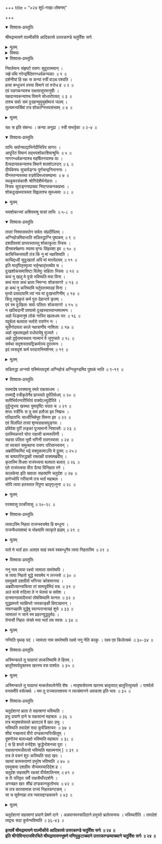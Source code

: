 +++
title = "०२४ शूर्प-णखा-तोषणम्"

+++

<details open><summary>विश्वास-प्रस्तुतिः</summary>

श्रीमद्रामायणे वाल्मीकीये आदिकाव्ये उत्तरकाण्डे चतुर्विंशः सर्गः
</details>

<details><summary>मूलम्</summary>

श्रीमद्रामायणे वाल्मीकीये आदिकाव्ये उत्तरकाण्डे चतुर्विंशः सर्गः
</details>

<details><summary>विषयाः</summary>

दिग्-जयार्थं गतेन रावणेन  
तत्र तत्र रमणीयतर-तरुणी-गणस्य  
बलाद् अपहरणेन पुष्पकारोपणे  
साध्वीभिस् ताभिस् तं प्रति  
नारी-हेतुक-वध-प्राप्ति-कारक-शाप-दानम् ॥ १ ॥  
ततस् ताभिः सहैव लङ्कां प्रविष्टे रावणे  
शूर्पणखया तं प्रति स्व-रमण-मारण-रूप-दोषाविष्करणेन स-गर्हणं रोदनम् ॥ २ ॥  
रावणेन तां प्रति तन्-मारणस्य प्रामादिकत्वोक्त्या परिसान्त्वन-पूर्वकं  
दान-मानादिभिस् तत्-परितोषण-प्रतिज्ञानेन  
तद्-अर्थं चतुर्-दश-सहस्र-संख्याक-राक्षसैर् दूषणेन शूर्प-णखया च सह  
दण्डकारण्यं प्रति खरस्य प्रेषणम् ॥ ३ ॥
</details>

<details open><summary>विश्वास-प्रस्तुतिः</summary>

निवर्तमानः संहृष्टो रावणः सुदुरात्मवान् ।  
जह्रे पथि नरेन्द्रर्षिदेवगन्धर्वकन्यकाः ॥ १ ॥  
दर्शनीयां हि रक्षः स कन्यां स्त्रीं वाऽथ पश्यति ।  
हत्वा बन्धुजनं तस्या विमाने तां रुरोध ह ॥ २ ॥  
एवं पन्नगकन्याश्च राक्षसासुरमानुषीः ।  
यक्षदानवकन्याश्च विमाने सोध्यरोपयत् ॥ ३ ॥  
ताश्च सर्वाः समं दुःखान्मुमुचुर्बाष्पजं जलम् ।  
तुल्यमभ्यर्चिषां तत्र शोकाग्निभयसंभवम् ॥ ४ ॥
</details>

<details><summary>मूलम्</summary>

निवर्तमानः संहृष्टो रावणः सुदुरात्मवान् ।  
जह्रे पथि नरेन्द्रर्षिदेवगन्धर्वकन्यकाः ॥ १ ॥  
दर्शनीयां हि रक्षः स कन्यां स्त्रीं वाऽथ पश्यति ।  
हत्वा बन्धुजनं तस्या विमाने तां रुरोध ह ॥ २ ॥  
एवं पन्नगकन्याश्च राक्षसासुरमानुषीः ।  
यक्षदानवकन्याश्च विमाने सोध्यरोपयत् ॥ ३ ॥  
ताश्च सर्वाः समं दुःखान्मुमुचुर्बाष्पजं जलम् ।  
तुल्यमभ्यर्चिषां तत्र शोकाग्निभयसंभवम् ॥ ४ ॥
</details>

रक्षः स इति संबन्धः । कन्या अनूढा । स्त्री सभर्तृका ॥ २-४ ॥

<details open><summary>विश्वास-प्रस्तुतिः</summary>

ताभिः सर्वानवद्याभिर्नदीभिरिव सागरः ।  
आपूरितं विमानं तद्भयशोकाशिवाश्रुभिः ॥ ५ ॥  
नागगन्धर्वकन्याश्च महर्षितनयाश्च याः ।  
दैत्यदानवकन्याश्च विमाने शतशोऽरुदन् ॥ ६ ॥  
दीर्घकेश्यः सुचार्वङ्ग्यः पूर्णचन्द्रनिभाननाः ।  
पीनस्तन्यस्तथा वज्रवेदिमध्यसमप्रभाः ॥ ७ ॥  
रथकूबरसंकाशैः श्रोणिदेशैर्मनोहराः ।  
स्त्रियः सुराङ्गनाप्रख्या निष्टप्तकनकप्रभाः ।  
शोकदुःखभयत्रस्ता विह्वलाश्च सुमध्यमाः ॥ ८ ॥
</details>

<details><summary>मूलम्</summary>

ताभिः सर्वानवद्याभिर्नदीभिरिव सागरः ।  
आपूरितं विमानं तद्भयशोकाशिवाश्रुभिः ॥ ५ ॥  
नागगन्धर्वकन्याश्च महर्षितनयाश्च याः ।  
दैत्यदानवकन्याश्च विमाने शतशोऽरुदन् ॥ ६ ॥  
दीर्घकेश्यः सुचार्वङ्ग्यः पूर्णचन्द्रनिभाननाः ।  
पीनस्तन्यस्तथा वज्रवेदिमध्यसमप्रभाः ॥ ७ ॥  
रथकूबरसंकाशैः श्रोणिदेशैर्मनोहराः ।  
स्त्रियः सुराङ्गनाप्रख्या निष्टप्तकनकप्रभाः ।  
शोकदुःखभयत्रस्ता विह्वलाश्च सुमध्यमाः ॥ ८ ॥
</details>

भयशोकाभ्यां अशिवमश्रु यासां ताभिः ॥ ५-८ ॥

<details open><summary>विश्वास-प्रस्तुतिः</summary>

तासां निश्वासवातेन सर्वतः संप्रदीपितम् ।  
अग्निहोत्रमिवाभाति सन्निरुद्धाग्नि पुष्पकम् ॥ ९ ॥  
दशग्रीववशं प्राप्तास्तास्तु शोकाकुलाः स्त्रियः ।  
दीनवक्त्रेक्षणाः श्यामा मृग्यः सिंहवशा इव ॥ १० ॥  
काचिच्चिन्तयती तंत्र किं नु मां भक्षयिष्यति ।  
काचिद्दध्यौ सुदुःखार्ता अपि मां मारयेदयम् ॥ ११ ॥  
इति मातृपितृस्मृत्वा भर्तृन्भ्रातृंस्तथैव च ।  
दुःखशोकसमाविष्टा विलेपुः सहिताः स्त्रियः ॥ १२ ॥  
कथं नु खलु मे पुत्रो भविष्यति मया विना ।  
कथं माता कथं भ्राता निमग्नाः शोकसागरे ॥ १३ ॥  
हा कथं नु करिष्यामि भर्तुस्तस्मादहं विना ।  
मृत्यो प्रसादयामि त्वां नय मां दुःखभागिनीम् ॥ १४ ॥  
किंतु तद्दुष्कृतं कर्म पुरा देहान्तरे कृतम् ।  
एवं स्म दुःखिताः सर्वाः पतिताः शोकसागरे ॥ १५ ॥  
न खल्विदानीं पश्यामो दुःखस्यास्यान्तमात्मनः ।  
अहो धिङ्मानुषं लोकं नास्ति खल्वधमः परः ॥ १६ ॥  
यद्दुर्बला बलवता भर्तारो रावणेन नः ।  
सूर्येणोदयता काले नक्षत्राणीव नाशिताः ॥ १७ ॥  
अहो सुबलवद्रक्षो वधोपायेषु युज्यते ।  
अहो दुर्वृत्तमास्थाय नात्मानं वै जुगुप्सते ॥ १८ ॥  
सर्वथा सदृशस्तावद्विक्रमोस्य दुरात्मनः ।  
इदं त्वसदृशं कर्म परदाराभिमर्शनम् ॥ १९ ॥
</details>

<details><summary>मूलम्</summary>

तासां निश्वासवातेन सर्वतः संप्रदीपितम् ।  
अग्निहोत्रमिवाभाति सन्निरुद्धाग्नि पुष्पकम् ॥ ९ ॥  
दशग्रीववशं प्राप्तास्तास्तु शोकाकुलाः स्त्रियः ।  
दीनवक्त्रेक्षणाः श्यामा मृग्यः सिंहवशा इव ॥ १० ॥  
काचिच्चिन्तयती तंत्र किं नु मां भक्षयिष्यति ।  
काचिद्दध्यौ सुदुःखार्ता अपि मां मारयेदयम् ॥ ११ ॥  
इति मातृपितृस्मृत्वा भर्तृन्भ्रातृंस्तथैव च ।  
दुःखशोकसमाविष्टा विलेपुः सहिताः स्त्रियः ॥ १२ ॥  
कथं नु खलु मे पुत्रो भविष्यति मया विना ।  
कथं माता कथं भ्राता निमग्नाः शोकसागरे ॥ १३ ॥  
हा कथं नु करिष्यामि भर्तुस्तस्मादहं विना ।  
मृत्यो प्रसादयामि त्वां नय मां दुःखभागिनीम् ॥ १४ ॥  
किंतु तद्दुष्कृतं कर्म पुरा देहान्तरे कृतम् ।  
एवं स्म दुःखिताः सर्वाः पतिताः शोकसागरे ॥ १५ ॥  
न खल्विदानीं पश्यामो दुःखस्यास्यान्तमात्मनः ।  
अहो धिङ्मानुषं लोकं नास्ति खल्वधमः परः ॥ १६ ॥  
यद्दुर्बला बलवता भर्तारो रावणेन नः ।  
सूर्येणोदयता काले नक्षत्राणीव नाशिताः ॥ १७ ॥  
अहो सुबलवद्रक्षो वधोपायेषु युज्यते ।  
अहो दुर्वृत्तमास्थाय नात्मानं वै जुगुप्सते ॥ १८ ॥  
सर्वथा सदृशस्तावद्विक्रमोस्य दुरात्मनः ।  
इदं त्वसदृशं कर्म परदाराभिमर्शनम् ॥ १९ ॥
</details>

सन्निरुद्धा अग्नयो यस्मिंस्तादृशं अग्निहोत्रं अग्निकुण्डमिव पुष्पकं भाति ॥ ९-१९ ॥

<details open><summary>विश्वास-प्रस्तुतिः</summary>

यस्मादेष परक्यासु रमते राक्षसाधमः ।  
तस्माद्वै स्त्रीकृतेनैव प्राप्स्यते दुर्मतिर्वधम् ॥ २० ॥  
सतीभिर्वरनारीभिरेवं वाक्येऽभ्युदीरिते ।  
दुर्दुन्दुभयः खस्थाः पुष्पवृष्टिः पपात च ॥ २१ ॥  
शप्तः स्त्रीभिः स तु समं हतौजा इव निष्प्रभः ।  
पतिव्रताभिः साध्वीभिर्बभूव विमना इव ॥ २२ ॥  
एवं विलपितं तासां शृण्वन्राक्षसपुङ्गवः ।  
प्रविवेश पुरीं लङ्कां पूज्यमानो निशाचरैः ॥ २३ ॥  
एतस्मिन्नन्तरे घोरा राक्षसी कामरूपिणी ।  
सहसा पतिता भूमौ भगिनी रावणस्वसा ॥ २४ ॥  
तां स्वसारं समुत्थाप्य रावणः परिसान्त्वयन् ।  
अब्रवीत्किमिदं भद्रे वक्तुकामाऽसि मे द्रुतम् ॥ २५॥  
सा बाष्पपरिरुद्धाक्षी रक्ताक्षी वाक्यमब्रवीत् ।  
कृतास्मि विधवा राजंस्त्वया बलवता बलात् ॥ २६ ॥  
एते राजंस्त्वया वीरा दैत्या विनिहता रणे ।  
कालकेया इति ख्याताः सहस्राणि चतुर्दश ॥ २७ ॥  
प्राणेभ्योपि गरीयान्मे तत्र भर्ता महाबलः ।  
सोपि त्वया हतस्तात रिपुणा भ्रातृगृध्नुना ॥ २८ ॥
</details>

<details><summary>मूलम्</summary>

यस्मादेष परक्यासु रमते राक्षसाधमः ।  
तस्माद्वै स्त्रीकृतेनैव प्राप्स्यते दुर्मतिर्वधम् ॥ २० ॥  
सतीभिर्वरनारीभिरेवं वाक्येऽभ्युदीरिते ।  
दुर्दुन्दुभयः खस्थाः पुष्पवृष्टिः पपात च ॥ २१ ॥  
शप्तः स्त्रीभिः स तु समं हतौजा इव निष्प्रभः ।  
पतिव्रताभिः साध्वीभिर्बभूव विमना इव ॥ २२ ॥  
एवं विलपितं तासां शृण्वन्राक्षसपुङ्गवः ।  
प्रविवेश पुरीं लङ्कां पूज्यमानो निशाचरैः ॥ २३ ॥  
एतस्मिन्नन्तरे घोरा राक्षसी कामरूपिणी ।  
सहसा पतिता भूमौ भगिनी रावणस्वसा ॥ २४ ॥  
तां स्वसारं समुत्थाप्य रावणः परिसान्त्वयन् ।  
अब्रवीत्किमिदं भद्रे वक्तुकामाऽसि मे द्रुतम् ॥ २५॥  
सा बाष्पपरिरुद्धाक्षी रक्ताक्षी वाक्यमब्रवीत् ।  
कृतास्मि विधवा राजंस्त्वया बलवता बलात् ॥ २६ ॥  
एते राजंस्त्वया वीरा दैत्या विनिहता रणे ।  
कालकेया इति ख्याताः सहस्राणि चतुर्दश ॥ २७ ॥  
प्राणेभ्योपि गरीयान्मे तत्र भर्ता महाबलः ।  
सोपि त्वया हतस्तात रिपुणा भ्रातृगृध्नुना ॥ २८ ॥
</details>

परक्यासु परकीयासु ॥ २०-२८ ॥

<details open><summary>विश्वास-प्रस्तुतिः</summary>

त्वयाऽस्मि निहता राजन्स्वयमेव हि बन्धुना ।  
राजन्वैधव्यशब्दं च भोक्ष्यामि त्वत्कृते ह्यहम् ॥ २९ ॥
</details>

<details><summary>मूलम्</summary>

त्वयाऽस्मि निहता राजन्स्वयमेव हि बन्धुना ।  
राजन्वैधव्यशब्दं च भोक्ष्यामि त्वत्कृते ह्यहम् ॥ २९ ॥
</details>

यतो मे भर्ता हतः अतएव साहं स्वयं स्वबन्धुनैव त्वया निहतास्मि ॥ २९ ॥

<details open><summary>विश्वास-प्रस्तुतिः</summary>

ननु नाम त्वया रक्ष्यो जामाता समरेष्वपि ।  
स त्वया निहतो युद्धे स्वयमेव न लज्जसे ॥ ३० ॥  
एवमुक्तो दशग्रीवो भगिन्या क्रोशमानया ।  
अब्रवीत्सान्त्वयित्वा तां सामपूर्वमिदं वचः ॥ ३१ ॥  
अलं वत्से रुदित्वा ते न भेतव्यं च सर्वशः ।  
दानमानग्रसादैस्त्वां तोषयिष्यामि यत्नतः ॥ ३२ ॥  
युद्धप्रमत्तो व्याक्षिप्तो जयकाङ्क्षी क्षिपञ्छरान् ।  
नावगच्छामि युद्धेषु स्वान्परान्वायहं शुभे ॥ ३३ ॥  
जामातरं न जाने स्म प्रहरन्युद्धदुर्मदः ।  
तेनासौ निहतः संख्ये मया भर्ता तव स्वसः ॥ ३४ ॥
</details>

<details><summary>मूलम्</summary>

ननु नाम त्वया रक्ष्यो जामाता समरेष्वपि ।  
स त्वया निहतो युद्धे स्वयमेव न लज्जसे ॥ ३० ॥  
एवमुक्तो दशग्रीवो भगिन्या क्रोशमानया ।  
अब्रवीत्सान्त्वयित्वा तां सामपूर्वमिदं वचः ॥ ३१ ॥  
अलं वत्से रुदित्वा ते न भेतव्यं च सर्वशः ।  
दानमानग्रसादैस्त्वां तोषयिष्यामि यत्नतः ॥ ३२ ॥  
युद्धप्रमत्तो व्याक्षिप्तो जयकाङ्क्षी क्षिपञ्छरान् ।  
नावगच्छामि युद्धेषु स्वान्परान्वायहं शुभे ॥ ३३ ॥  
जामातरं न जाने स्म प्रहरन्युद्धदुर्मदः ।  
तेनासौ निहतः संख्ये मया भर्ता तव स्वसः ॥ ३४ ॥
</details>

नन्विति पृथक् पदं । जामाता नाम समरेष्वपि रक्ष्यो ननु नेति काकुः । रक्ष्य एव किलेत्यर्थः ॥ ३०-३४ ॥

<details open><summary>विश्वास-प्रस्तुतिः</summary>

अस्मिन्काले तु यत्प्राप्तं तत्करिष्यामि ते हितम् ।  
भ्रातुरैश्वर्ययुक्तस्य खरस्य वस पार्श्वतः ॥ ३५ ॥
</details>

<details><summary>मूलम्</summary>

अस्मिन्काले तु यत्प्राप्तं तत्करिष्यामि ते हितम् ।  
भ्रातुरैश्वर्ययुक्तस्य खरस्य वस पार्श्वतः ॥ ३५ ॥
</details>

अस्मिन्काले तु यत्प्राप्तं मत्कर्तव्यत्वेनेति शेषः । मातृष्वसेयस्य खरस्य भ्रातृत्वात् भ्रातुरित्युच्यते । पार्श्वतो वनसमीपे वसेत्यर्थः । मम तु राज्यपरवशस्य न त्वत्संमानने अवकाश इति भावः ॥ ३५ ॥

<details open><summary>विश्वास-प्रस्तुतिः</summary>

चतुर्दशानां भ्राता ते सहस्राणां भविष्यति ।  
प्रभुः प्रयाणे दाने च राक्षसानां महाबलः ॥ ३६ ॥  
तत्र मातृष्वसेयस्ते भ्राताऽयं वै खरः प्रभुः ।  
भविष्यति तवादेशं सदा कुर्वन्निशाचरः ॥ ३७ ॥  
शीघ्रं गच्छत्वयं वीरो दण्डकान्परिरक्षितुम् ।  
दूषणोस्य बलाध्यक्षो भविष्यति महाबलः ॥ ३८ ॥  
\[ स हि शप्तो वनोद्देशः क्रुद्धेनोशनसा पुरा ।  
राक्षसानामधीवासो भविष्यति महात्मनाम् \] ॥ ३९ ॥  
तत्र ते वचनं शूरः करिष्यति सदा खरः ।  
रक्षसां कामरूपाणां प्रभुरेष भविष्यति ॥ ४० ॥  
एवमुक्त्वा दशग्रीवः सैन्यमस्यादिदेश ह ।  
चतुर्दश सहस्राणि रक्षसां वीर्यशालिनाम् ॥ ४१ ॥  
स तैः परिवृतः सर्वै राक्षसैर्घोरदर्शनैः ।  
अगच्छत खरः शीघ्रं दण्डकानकुतोभयः ॥ ४२ ॥  
स तत्र कारयामास राज्यं निहतकण्टकम् ।  
सा च सूर्पणखा तत्र न्यवसद्दण्डकावने ॥ ४३ ॥
</details>

<details><summary>मूलम्</summary>

चतुर्दशानां भ्राता ते सहस्राणां भविष्यति ।  
प्रभुः प्रयाणे दाने च राक्षसानां महाबलः ॥ ३६ ॥  
तत्र मातृष्वसेयस्ते भ्राताऽयं वै खरः प्रभुः ।  
भविष्यति तवादेशं सदा कुर्वन्निशाचरः ॥ ३७ ॥  
शीघ्रं गच्छत्वयं वीरो दण्डकान्परिरक्षितुम् ।  
दूषणोस्य बलाध्यक्षो भविष्यति महाबलः ॥ ३८ ॥  
\[ स हि शप्तो वनोद्देशः क्रुद्धेनोशनसा पुरा ।  
राक्षसानामधीवासो भविष्यति महात्मनाम् \] ॥ ३९ ॥  
तत्र ते वचनं शूरः करिष्यति सदा खरः ।  
रक्षसां कामरूपाणां प्रभुरेष भविष्यति ॥ ४० ॥  
एवमुक्त्वा दशग्रीवः सैन्यमस्यादिदेश ह ।  
चतुर्दश सहस्राणि रक्षसां वीर्यशालिनाम् ॥ ४१ ॥  
स तैः परिवृतः सर्वै राक्षसैर्घोरदर्शनैः ।  
अगच्छत खरः शीघ्रं दण्डकानकुतोभयः ॥ ४२ ॥  
स तत्र कारयामास राज्यं निहतकण्टकम् ।  
सा च सूर्पणखा तत्र न्यवसद्दण्डकावने ॥ ४३ ॥
</details>

चतुर्दशानां सहस्राणां प्रयाणे प्रेषणे दाने । अन्नपानवस्त्रादिदाने प्रभुस्ते भ्रातेत्यन्वयः । भविष्यतीति । तवादेशं त्वद्वचः सदा कुर्वन्भविष्यति ॥ ३६-४३ ॥

**इत्यार्षे श्रीमद्रामायणे वाल्मीकीये आदिकाव्ये उत्तरकाण्डे चतुर्विंशः सर्गः ॥ २४ ॥  
इति श्रीगोविन्दराजविरचिते श्रीमद्रामायणभूषणे मणिमुकुटाख्याने उत्तरकाण्डव्याख्याने चतुर्विंशः सर्गः ॥ २४ ॥**
